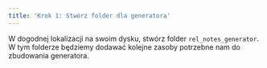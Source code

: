 ```yaml
---
title: 'Krok 1: Stwórz folder dla generatora'
---
```


W dogodnej lokalizacji na swoim dysku, stwórz folder `rel_notes_generator`. W
tym folderze będziemy dodawać kolejne zasoby potrzebne nam do zbudowania
generatora.
